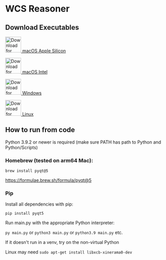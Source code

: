 # WCS Reasoner

## Download Executables


<a href="https://github.com/theShirNick/WCS/releases/download/v1.0.0/WCS.Reasoner.Apple.Silicon.dmg"><img src="https://cdn-icons-png.flaticon.com/512/888/888851.png" alt="Download for macOS (Apple Silicon)" width="50" height="50"> macOS Apple Silicon</a>

<a href="https://github.com/theShirNick/WCS/releases/download/v1.0.0/WCS.Reasoner.Intel.dmg"><img src="https://cdn-icons-png.flaticon.com/512/888/888851.png" alt="Download for macOS (Intel)" width="50" height="50"> macOS Intel</a>

<a href="https://github.com/theShirNick/WCS/releases/download/v1.0.0/WCS.Reasoner.Windows.x86.zip"><img src="https://cdn-icons-png.flaticon.com/512/888/888882.png" alt="Download for Windows" width="50" height="50"> Windows</a>

<a href="https://github.com/theShirNick/WCS/releases/download/v1.0.0/WCS.Reasoner.Linux.x86.zip"><img src="https://cdn-icons-png.flaticon.com/512/226/226772.png" alt="Download for Linux" width="50" height="50"> Linux</a>



## How to run from code
Python 3.9.2 or newer is required (make sure PATH has path to Python and Python/Scripts)

### Homebrew (tested on arm64 Mac):
`brew install pyqt@5`

https://formulae.brew.sh/formula/pyqt@5


### Pip
Install all dependencies with pip:

`pip install pyqt5`

Run main.py with the appropriate Python interpreter:

`py main.py` or `python3 main.py` or `python3.9 main.py` etc.

If it doesn't run in a venv, try on the non-virtual Python

Linux may need `sudo apt-get install libxcb-xinerama0-dev`
